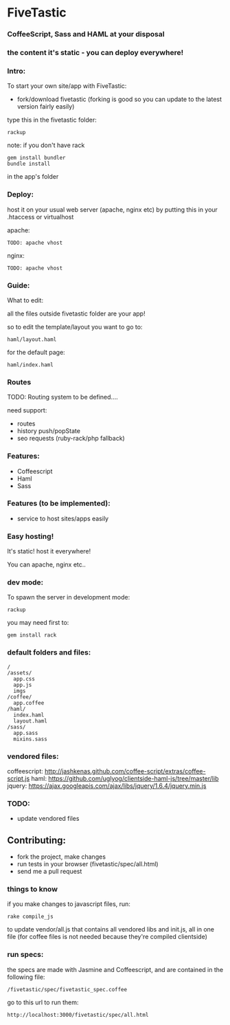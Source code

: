 # FiveTastic
### CoffeeScript, Sass and HAML at your disposal 
### the content it's static - you can deploy everywhere!

### Intro:

To start your own site/app with FiveTastic:

- fork/download fivetastic (forking is good so you can update to the latest version fairly easily)
   

type this in the fivetastic folder:

    rackup



note: if you don't have rack

    gem install bundler
    bundle install

in the app's folder

### Deploy:

host it on your usual web server (apache, nginx etc) by putting this in your .htaccess or virtualhost

apache:

    TODO: apache vhost

nginx:

    TODO: apache vhost


### Guide:

What to edit:

all the files outside fivetastic folder are your app!

so to edit the template/layout you want to go to:

    haml/layout.haml

for the default page:

    haml/index.haml


### Routes

TODO: Routing system to be defined.... 

need support:
- routes
- history push/popState
- seo requests (ruby-rack/php fallback)


### Features:

- Coffeescript
- Haml
- Sass

### Features (to be implemented):

- service to host sites/apps easily


### Easy hosting!

It's static! host it everywhere!

You can apache, nginx etc..

### dev mode:

To spawn the server in development mode:

    rackup

you may need first to:

    gem install rack 


### default folders and files:

    / 
    /assets/
      app.css
      app.js
      imgs
    /coffee/
      app.coffee
    /haml/
      index.haml
      layout.haml
    /sass/
      app.sass
      mixins.sass


### vendored files:

coffeescript: http://jashkenas.github.com/coffee-script/extras/coffee-script.js
haml: https://github.com/uglyog/clientside-haml-js/tree/master/lib
jquery: https://ajax.googleapis.com/ajax/libs/jquery/1.6.4/jquery.min.js


### TODO:

- update vendored files


## Contributing:

- fork the project, make changes
- run tests in your browser (fivetastic/spec/all.html) 
- send me a pull request


### things to know

if you make changes to javascript files, run:

    rake compile_js

to update vendor/all.js that contains all vendored libs and init.js, all in one file
(for coffee files is not needed because they're compiled clientside)
  
  
### run specs:

the specs are made with Jasmine and Coffeescript, and are contained in the following file:

    /fivetastic/spec/fivetastic_spec.coffee


go to this url to run them:

    http://localhost:3000/fivetastic/spec/all.html